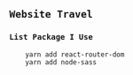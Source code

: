 ## `Website Travel`

### `List Package I Use`

```
    yarn add react-router-dom
    yarn add node-sass
```
